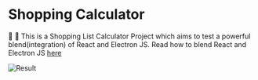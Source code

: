 # Shopping Calculator
:rocket: :telescope: This is a Shopping List Calculator Project which aims to test a powerful blend(integration) of React and Electron JS. Read how to blend React and Electron JS <a href="https://github.com/soulehshaikh99/create-react-electron-app">here</a>

![Result](https://user-images.githubusercontent.com/39525716/57484353-73004780-72c6-11e9-9c65-3350ba8cb84c.PNG)

